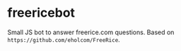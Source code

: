 # freericebot
Small JS bot to answer freerice.com questions.
Based on `https://github.com/eholcom/FreeRice`.
